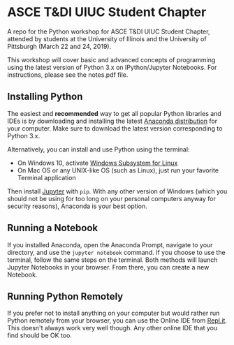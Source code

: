 # ASCE T&DI UIUC Student Chapter
A repo for the Python workshop for ASCE T&DI UIUC Student Chapter, attended by students at the University of Illinois and the University of Pittsburgh (March 22 and 24, 2019).

This workshop will cover basic and advanced concepts of programming using the latest version of Python 3.x on IPython/Jupyter Notebooks. For instructions, please see the notes.pdf file.

## Installing Python
The easiest and **recommended** way to get all popular Python libraries and IDEs is by downloading and installing the latest [Anaconda distribution](https://www.anaconda.com/distribution/) for your computer. Make sure to download the latest version corresponding to Python 3.x.

Alternatively, you can install and use Python using the terminal: 

- On Windows 10, activate [Windows Subsystem for Linux](https://docs.microsoft.com/en-us/windows/wsl/install-win10)
- On Mac OS or any UNIX-like OS (such as Linux), just run your favorite Terminal application

Then install [Jupyter](https://jupyter.org/install) with `pip`. With any other version of Windows (which you should not be using for too long on your personal computers anyway for security reasons), Anaconda is your best option.

## Running a Notebook
If you installed Anaconda, open the Anaconda Prompt, navigate to your directory, and use the `jupyter notebook` command. If you choose to use the terminal, follow the same steps on the terminal. Both methods will launch Jupyter Notebooks in your browser. From there, you can create a new Notebook.

## Running Python Remotely
If you prefer not to install anything on your computer but would rather run Python remotely from your browser, you can use the Online IDE from [Repl.it](https://repl.it/languages/python3). This doesn't always work very well though. Any other online IDE that you find should be OK too.


